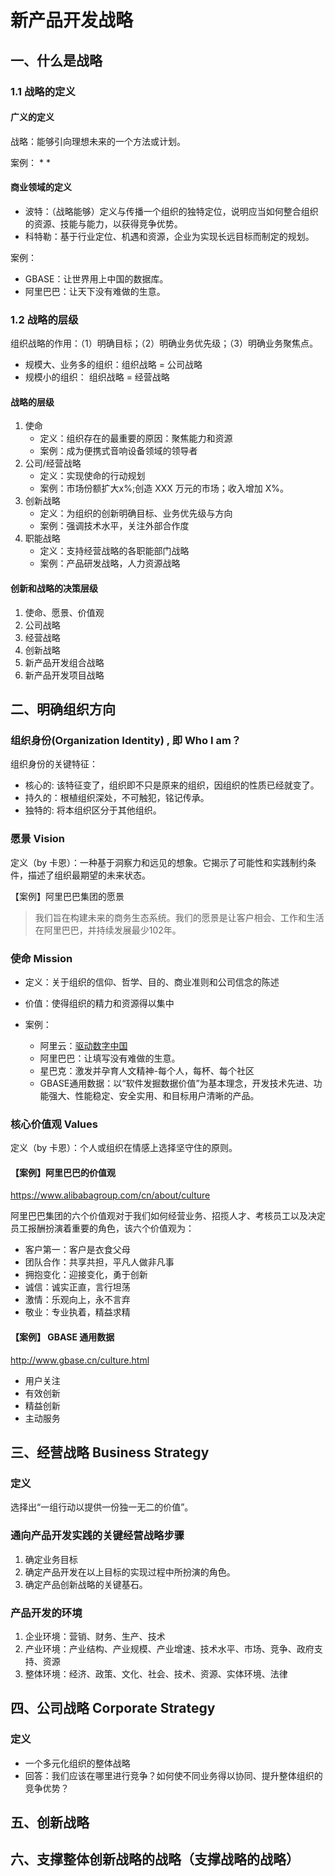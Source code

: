 # 新产品开发战略

## 一、什么是战略

### 1.1 战略的定义

#### 广义的定义

战略：能够引向理想未来的一个方法或计划。

案例：
* 
*

#### 商业领域的定义

* 波特：（战略能够）定义与传播一个组织的独特定位，说明应当如何整合组织的资源、技能与能力，以获得竞争优势。
* 科特勒：基于行业定位、机遇和资源，企业为实现长远目标而制定的规划。

案例：

* GBASE：让世界用上中国的数据库。
* 阿里巴巴：让天下没有难做的生意。

### 1.2 战略的层级

组织战略的作用：（1）明确目标；（2）明确业务优先级；（3）明确业务聚焦点。

* 规模大、业务多的组织：组织战略 = 公司战略
* 规模小的组织： 组织战略 = 经营战略

#### 战略的层级

1. 使命
    * 定义：组织存在的最重要的原因：聚焦能力和资源
    * 案例：成为便携式音响设备领域的领导者
2. 公司/经营战略
    * 定义：实现使命的行动规划
    * 案例：市场份额扩大x%;创造 XXX 万元的市场；收入增加 X%。
3. 创新战略
    * 定义：为组织的创新明确目标、业务优先级与方向
    * 案例：强调技术水平，关注外部合作度
4. 职能战略
    * 定义：支持经营战略的各职能部门战略
    * 案例：产品研发战略，人力资源战略

#### 创新和战略的决策层级

1. 使命、愿景、价值观
2. 公司战略
3. 经营战略
4. 创新战略
5. 新产品开发组合战略
6. 新产品开发项目战略

## 二、明确组织方向

### 组织身份(Organization Identity) , 即 Who I am？

组织身份的关键特征：

* 核心的: 该特征变了，组织即不只是原来的组织，因组织的性质已经就变了。
* 持久的：根植组织深处，不可触犯，铭记传承。
* 独特的: 将本组织区分于其他组织。

### 愿景 Vision

定义（by 卡恩）：一种基于洞察力和远见的想象。它揭示了可能性和实践制约条件，描述了组织最期望的未来状态。

【案例】阿里巴巴集团的愿景
> 我们旨在构建未来的商务生态系统。我们的愿景是让客户相会、工作和生活在阿里巴巴，并持续发展最少102年。

### 使命 Mission

* 定义：关于组织的信仰、哲学、目的、商业准则和公司信念的陈述
* 价值：使得组织的精力和资源得以集中
* 案例：

    * 阿里云：[驱动数字中国](https://www.aliyun.com/about/?spm=5176.7920199.709495.1.65e77d4cQs3Nd2)
    * 阿里巴巴：让填写没有难做的生意。
    * 星巴克：激发并孕育人文精神-每个人，每杯、每个社区
    * GBASE通用数据：以“软件发掘数据价值”为基本理念，开发技术先进、功能强大、性能稳定、安全实用、和目标用户清晰的产品。

### 核心价值观 Values

定义（by 卡恩）：个人或组织在情感上选择坚守住的原则。

#### 【案例】阿里巴巴的价值观

<https://www.alibabagroup.com/cn/about/culture>

阿里巴巴集团的六个价值观对于我们如何经营业务、招揽人才、考核员工以及决定员工报酬扮演着重要的角色，该六个价值观为：

* 客户第一：客户是衣食父母
* 团队合作：共享共担，平凡人做非凡事
* 拥抱变化：迎接变化，勇于创新
* 诚信：诚实正直，言行坦荡
* 激情：乐观向上，永不言弃
* 敬业：专业执着，精益求精

#### 【案例】 GBASE 通用数据

<http://www.gbase.cn/culture.html>

* 用户关注
* 有效创新
* 精益创新
* 主动服务

## 三、经营战略 Business Strategy

### 定义
选择出“一组行动以提供一份独一无二的价值”。

### 通向产品开发实践的关键经营战略步骤

1. 确定业务目标
2. 确定产品开发在以上目标的实现过程中所扮演的角色。
3. 确定产品创新战略的关键基石。

### 产品开发的环境

1. 企业环境：营销、财务、生产、技术
2. 产业环境：产业结构、产业规模、产业增速、技术水平、市场、竞争、政府支持、资源
3. 整体环境：经济、政策、文化、社会、技术、资源、实体环境、法律

## 四、公司战略 Corporate Strategy

### 定义

* 一个多元化组织的整体战略
* 回答：我们应该在哪里进行竞争？如何使不同业务得以协同、提升整体组织的竞争优势？

## 五、创新战略

## 六、支撑整体创新战略的战略（支撑战略的战略）